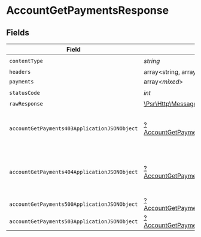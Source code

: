 # AccountGetPaymentsResponse


## Fields

| Field                                                                                                             | Type                                                                                                              | Required                                                                                                          | Description                                                                                                       |
| ----------------------------------------------------------------------------------------------------------------- | ----------------------------------------------------------------------------------------------------------------- | ----------------------------------------------------------------------------------------------------------------- | ----------------------------------------------------------------------------------------------------------------- |
| `contentType`                                                                                                     | *string*                                                                                                          | :heavy_check_mark:                                                                                                | N/A                                                                                                               |
| `headers`                                                                                                         | array<string, array<*string*>>                                                                                    | :heavy_minus_sign:                                                                                                | N/A                                                                                                               |
| `payments`                                                                                                        | array<*mixed*>                                                                                                    | :heavy_minus_sign:                                                                                                | Example response                                                                                                  |
| `statusCode`                                                                                                      | *int*                                                                                                             | :heavy_check_mark:                                                                                                | N/A                                                                                                               |
| `rawResponse`                                                                                                     | [\Psr\Http\Message\ResponseInterface](https://www.php-fig.org/psr/psr-7/#33-psrhttpmessageresponseinterface)      | :heavy_minus_sign:                                                                                                | N/A                                                                                                               |
| `accountGetPayments403ApplicationJSONObject`                                                                      | [?AccountGetPayments403ApplicationJSON](../../models/operations/AccountGetPayments403ApplicationJSON.md)          | :heavy_minus_sign:                                                                                                | **Access Denied**\<br/>Credentials supplied do not grant access to the requested resource.<br/>                   |
| `accountGetPayments404ApplicationJSONObject`                                                                      | [?AccountGetPayments404ApplicationJSON](../../models/operations/AccountGetPayments404ApplicationJSON.md)          | :heavy_minus_sign:                                                                                                | **Not Found**\<br/>\<br/>When you'll get `401 Unauthorized` response:<br/>- When there are no Accounts/Orders/Payment found.<br/> |
| `accountGetPayments500ApplicationJSONObject`                                                                      | [?AccountGetPayments500ApplicationJSON](../../models/operations/AccountGetPayments500ApplicationJSON.md)          | :heavy_minus_sign:                                                                                                | **Internal Server Error**<br/>                                                                                    |
| `accountGetPayments503ApplicationJSONObject`                                                                      | [?AccountGetPayments503ApplicationJSON](../../models/operations/AccountGetPayments503ApplicationJSON.md)          | :heavy_minus_sign:                                                                                                | **Service Unavailable**<br/>                                                                                      |